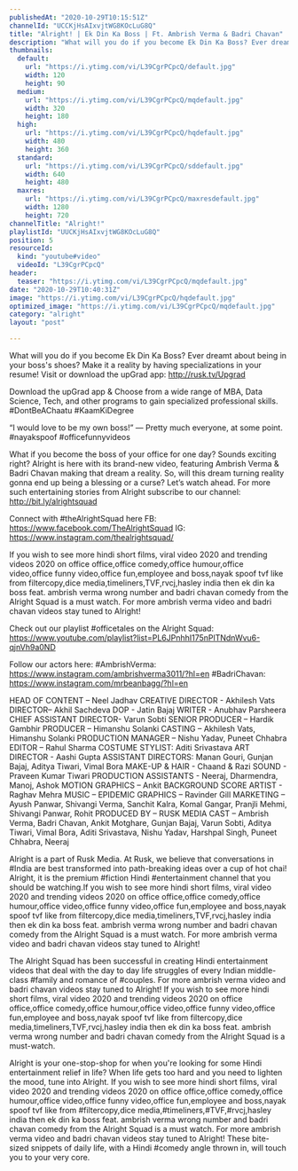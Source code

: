 ```yaml
---
publishedAt: "2020-10-29T10:15:51Z"
channelId: "UCCKjHsAIxvjtWG8KOcLuG8Q"
title: "Alright! | Ek Din Ka Boss | Ft. Ambrish Verma & Badri Chavan"
description: "What will you do if you become Ek Din Ka Boss? Ever dreamt about being in your boss's shoes? Make it a reality by having specializations in your resume! Visit or download the upGrad app: http://rusk.tv/Upgrad\n\nDownload the upGrad app & Choose from a wide range of MBA, Data Science, Tech, and other programs to gain specialized professional skills. #DontBeAChaatu #KaamKiDegree\n\n“I would love to be my own boss!” — Pretty much everyone, at some point. #nayakspoof #officefunnyvideos\n\nWhat if you become the boss of your office for one day? Sounds exciting right? Alright is here with its brand-new video, featuring Ambrish Verma & Badri Chavan making that dream a reality. So, will this dream turning reality gonna end up being a blessing or a curse? Let’s watch ahead. For more such entertaining stories from Alright subscribe to our channel: http://bit.ly/alrightsquad\n\nConnect with #theAlrightSquad here\nFB: https://www.facebook.com/TheAlrightSquad\nIG: https://www.instagram.com/thealrightsquad/\n\nIf you wish to see more hindi short films, viral video 2020 and trending videos 2020 on office office,office comedy,office humour,office video,office funny video,office fun,employee and boss,nayak spoof tvf like from filtercopy,dice media,timeliners,TVF,rvcj,hasley india then ek din ka boss feat. ambrish verma wrong number and badri chavan comedy  from  the Alright Squad is a must watch. For more ambrish verma video and badri chavan videos stay tuned to Alright!\n\nCheck out our playlist #officetales on the Alright Squad: https://www.youtube.com/playlist?list=PL6JPnhhI175nPlTNdnWvu6-qjnVh9a0ND\n\nFollow our actors here:\n#AmbrishVerma: https://www.instagram.com/ambrishverma3011/?hl=en\n#BadriChavan: https://www.instagram.com/mrbeanbagg/?hl=en\n\nHEAD OF CONTENT – Neel Jadhav \nCREATIVE DIRECTOR - Akhilesh Vats\nDIRECTOR– Akhil Sachdeva\nDOP - Jatin Bajaj\nWRITER - Anubhav Parsheera\nCHIEF ASSISTANT DIRECTOR- Varun Sobti \nSENIOR PRODUCER – Hardik Gambhir \nPRODUCER – Himanshu Solanki \nCASTING – Akhilesh Vats, Himanshu Solanki\nPRODUCTION MANAGER – Nishu Yadav, Puneet Chhabra \nEDITOR – Rahul Sharma\nCOSTUME STYLIST: Aditi Srivastava \nART DIRECTOR - Aashi Gupta \nASSISTANT DIRECTORS: Manan Gouri, Gunjan Bajaj, Aditya Tiwari, Vimal Bora \nMAKE-UP & HAIR - Chaand & Razi\nSOUND - Praveen Kumar Tiwari\nPRODUCTION ASSISTANTS - Neeraj, Dharmendra, Manoj, Ashok\nMOTION GRAPHICS – Ankit \nBACKGROUND SCORE ARTIST - Raghav Mehra\nMUSIC – EPIDEMIC \nGRAPHICS – Ravinder Gill \nMARKETING – Ayush Panwar, Shivangi Verma, Sanchit Kalra, Komal Gangar, Pranjli Mehmi, Shivangi Panwar, Rohit \nPRODUCED BY – RUSK MEDIA \nCAST – Ambrish Verma, Badri Chavan, Ankit Motghare, Gunjan Bajaj, Varun Sobti, Aditya Tiwari, Vimal Bora, Aditi Srivastava, Nishu Yadav, Harshpal Singh, Puneet Chhabra, Neeraj\n\nAlright is a part of Rusk Media. At Rusk, we believe that conversations in #India are best transformed into path-breaking ideas over a cup of hot chai! Alright, it is the premium #fiction Hindi #entertainment channel that you should be watching.If you wish to see more hindi short films, viral video 2020 and trending videos 2020 on office office,office comedy,office humour,office video,office funny video,office fun,employee and boss,nayak spoof tvf like from filtercopy,dice media,timeliners,TVF,rvcj,hasley india then ek din ka boss feat. ambrish verma wrong number and badri chavan comedy  from  the Alright Squad is a must watch. For more ambrish verma video and badri chavan videos stay tuned to Alright!\n\n\nThe Alright Squad has been successful in creating Hindi entertainment videos that deal with the day to day life struggles of every Indian middle-class #family and romance of #couples.  For more ambrish verma video and badri chavan videos stay tuned to Alright! If you wish to see more hindi short films, viral video 2020 and trending videos 2020 on office office,office comedy,office humour,office video,office funny video,office fun,employee and boss,nayak spoof tvf like from filtercopy,dice media,timeliners,TVF,rvcj,hasley india then ek din ka boss feat. ambrish verma wrong number and badri chavan comedy  from  the Alright Squad is a must-watch.\n\nAlright is your one-stop-shop for when you're looking for some Hindi entertainment relief in life? When life gets too hard and you need to lighten the mood, tune into Alright. If you wish to see more hindi short films, viral video 2020 and trending videos 2020 on office office,office comedy,office humour,office video,office funny video,office fun,employee and boss,nayak spoof tvf like from #filtercopy,dice media,#timeliners,#TVF,#rvcj,hasley india then ek din ka boss feat. ambrish verma wrong number and badri chavan comedy  from  the Alright Squad is a must watch. For more ambrish verma video and badri chavan videos stay tuned to Alright! These bite-sized snippets of daily life, with a Hindi #comedy angle thrown in, will touch you to your very core."
thumbnails:
  default:
    url: "https://i.ytimg.com/vi/L39CgrPCpcQ/default.jpg"
    width: 120
    height: 90
  medium:
    url: "https://i.ytimg.com/vi/L39CgrPCpcQ/mqdefault.jpg"
    width: 320
    height: 180
  high:
    url: "https://i.ytimg.com/vi/L39CgrPCpcQ/hqdefault.jpg"
    width: 480
    height: 360
  standard:
    url: "https://i.ytimg.com/vi/L39CgrPCpcQ/sddefault.jpg"
    width: 640
    height: 480
  maxres:
    url: "https://i.ytimg.com/vi/L39CgrPCpcQ/maxresdefault.jpg"
    width: 1280
    height: 720
channelTitle: "Alright!"
playlistId: "UUCKjHsAIxvjtWG8KOcLuG8Q"
position: 5
resourceId:
  kind: "youtube#video"
  videoId: "L39CgrPCpcQ"
header:
  teaser: "https://i.ytimg.com/vi/L39CgrPCpcQ/mqdefault.jpg"
date: "2020-10-29T10:40:31Z"
image: "https://i.ytimg.com/vi/L39CgrPCpcQ/hqdefault.jpg"
optimized_image: "https://i.ytimg.com/vi/L39CgrPCpcQ/mqdefault.jpg"
category: "alright"
layout: "post"

---
```

What will you do if you become Ek Din Ka Boss? Ever dreamt about being in your boss's shoes? Make it a reality by having specializations in your resume! Visit or download the upGrad app: http://rusk.tv/Upgrad

Download the upGrad app & Choose from a wide range of MBA, Data Science, Tech, and other programs to gain specialized professional skills. #DontBeAChaatu #KaamKiDegree

“I would love to be my own boss!” — Pretty much everyone, at some point. #nayakspoof #officefunnyvideos

What if you become the boss of your office for one day? Sounds exciting right? Alright is here with its brand-new video, featuring Ambrish Verma & Badri Chavan making that dream a reality. So, will this dream turning reality gonna end up being a blessing or a curse? Let’s watch ahead. For more such entertaining stories from Alright subscribe to our channel: http://bit.ly/alrightsquad

Connect with #theAlrightSquad here
FB: https://www.facebook.com/TheAlrightSquad
IG: https://www.instagram.com/thealrightsquad/

If you wish to see more hindi short films, viral video 2020 and trending videos 2020 on office office,office comedy,office humour,office video,office funny video,office fun,employee and boss,nayak spoof tvf like from filtercopy,dice media,timeliners,TVF,rvcj,hasley india then ek din ka boss feat. ambrish verma wrong number and badri chavan comedy  from  the Alright Squad is a must watch. For more ambrish verma video and badri chavan videos stay tuned to Alright!

Check out our playlist #officetales on the Alright Squad: https://www.youtube.com/playlist?list=PL6JPnhhI175nPlTNdnWvu6-qjnVh9a0ND

Follow our actors here:
#AmbrishVerma: https://www.instagram.com/ambrishverma3011/?hl=en
#BadriChavan: https://www.instagram.com/mrbeanbagg/?hl=en

HEAD OF CONTENT – Neel Jadhav 
CREATIVE DIRECTOR - Akhilesh Vats
DIRECTOR– Akhil Sachdeva
DOP - Jatin Bajaj
WRITER - Anubhav Parsheera
CHIEF ASSISTANT DIRECTOR- Varun Sobti 
SENIOR PRODUCER – Hardik Gambhir 
PRODUCER – Himanshu Solanki 
CASTING – Akhilesh Vats, Himanshu Solanki
PRODUCTION MANAGER – Nishu Yadav, Puneet Chhabra 
EDITOR – Rahul Sharma
COSTUME STYLIST: Aditi Srivastava 
ART DIRECTOR - Aashi Gupta 
ASSISTANT DIRECTORS: Manan Gouri, Gunjan Bajaj, Aditya Tiwari, Vimal Bora 
MAKE-UP & HAIR - Chaand & Razi
SOUND - Praveen Kumar Tiwari
PRODUCTION ASSISTANTS - Neeraj, Dharmendra, Manoj, Ashok
MOTION GRAPHICS – Ankit 
BACKGROUND SCORE ARTIST - Raghav Mehra
MUSIC – EPIDEMIC 
GRAPHICS – Ravinder Gill 
MARKETING – Ayush Panwar, Shivangi Verma, Sanchit Kalra, Komal Gangar, Pranjli Mehmi, Shivangi Panwar, Rohit 
PRODUCED BY – RUSK MEDIA 
CAST – Ambrish Verma, Badri Chavan, Ankit Motghare, Gunjan Bajaj, Varun Sobti, Aditya Tiwari, Vimal Bora, Aditi Srivastava, Nishu Yadav, Harshpal Singh, Puneet Chhabra, Neeraj

Alright is a part of Rusk Media. At Rusk, we believe that conversations in #India are best transformed into path-breaking ideas over a cup of hot chai! Alright, it is the premium #fiction Hindi #entertainment channel that you should be watching.If you wish to see more hindi short films, viral video 2020 and trending videos 2020 on office office,office comedy,office humour,office video,office funny video,office fun,employee and boss,nayak spoof tvf like from filtercopy,dice media,timeliners,TVF,rvcj,hasley india then ek din ka boss feat. ambrish verma wrong number and badri chavan comedy  from  the Alright Squad is a must watch. For more ambrish verma video and badri chavan videos stay tuned to Alright!


The Alright Squad has been successful in creating Hindi entertainment videos that deal with the day to day life struggles of every Indian middle-class #family and romance of #couples.  For more ambrish verma video and badri chavan videos stay tuned to Alright! If you wish to see more hindi short films, viral video 2020 and trending videos 2020 on office office,office comedy,office humour,office video,office funny video,office fun,employee and boss,nayak spoof tvf like from filtercopy,dice media,timeliners,TVF,rvcj,hasley india then ek din ka boss feat. ambrish verma wrong number and badri chavan comedy  from  the Alright Squad is a must-watch.

Alright is your one-stop-shop for when you're looking for some Hindi entertainment relief in life? When life gets too hard and you need to lighten the mood, tune into Alright. If you wish to see more hindi short films, viral video 2020 and trending videos 2020 on office office,office comedy,office humour,office video,office funny video,office fun,employee and boss,nayak spoof tvf like from #filtercopy,dice media,#timeliners,#TVF,#rvcj,hasley india then ek din ka boss feat. ambrish verma wrong number and badri chavan comedy  from  the Alright Squad is a must watch. For more ambrish verma video and badri chavan videos stay tuned to Alright! These bite-sized snippets of daily life, with a Hindi #comedy angle thrown in, will touch you to your very core.
